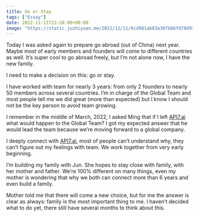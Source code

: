 ```yaml
---
title: Go or Stay
tags: ["Essay"]
date: 2022-11-11T22:28:00+00:00
image: "https://static.juzhiyuan.me/2022/12/11/0cd981ab83a36fb86fd70d9322457f90.png?format=webp"
---
```

Today I was asked again to prepare go abroad (out of China) next year. Maybe most of early members and founders will come to different countries as well. It’s super cool to go abroad freely, but I’m not alone now, I have the new family.

I need to make a decision on this: go or stay.

I have worked with team for nearly 3 years: from only 2 founders to nearly 50 members across several countries. I’m in charge of the Global Team and most people tell me we did great (more than expected) but I know I should not be the key person to avoid team growing.

I remember in the middle of March, 2022, I asked Ming that if I left [API7.ai][1] what would happen to the Global Team? I got my expected answer that he would lead the team because we’re moving forward to a global company.

I deeply connect with [API7.ai][1], most of people can’t understand why, they can’t figure out my feelings with team. We work together from very early beginning.

I’m building my family with Jun. She hopes to stay close with family, with her mother and father. We’re 100% different on many things, even my mother is wondering that why we both can connect more than 6 years and even build a family.

Mother told me that there will come a new choice, but for me the answer is clear as always: family is the most important thing to me. I haven’t decided what to do yet, there still have several months to think about this.

 [1]: http://API7.ai